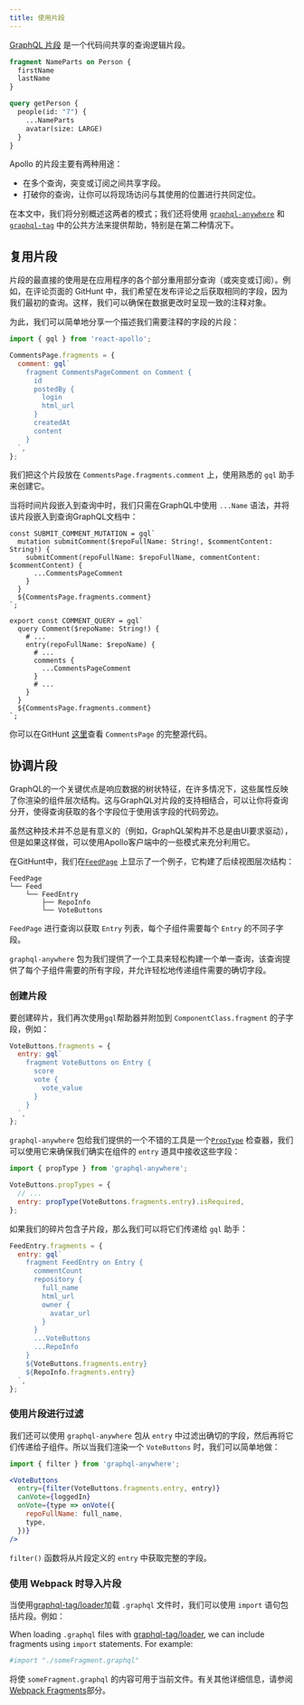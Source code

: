 ```yaml
---
title: 使用片段
---
```


[GraphQL 片段](http://graphql.org/learn/queries/#fragments) 是一个代码间共享的查询逻辑片段。

```graphql
fragment NameParts on Person {
  firstName
  lastName
}

query getPerson {
  people(id: "7") {
    ...NameParts
    avatar(size: LARGE)
  }
}
```

Apollo 的片段主要有两种用途：
- 在多个查询，突变或订阅之间共享字段。
- 打破你的查询，让你可以将现场访问与其使用的位置进行共同定位。

在本文中，我们将分别概述这两者的模式；我们还将使用 [`graphql-anywhere`](https://github.com/apollographql/graphql-anywhere) 和 [`graphql-tag`](https://github.com/apollographql/graphql-tag) 中的公共方法来提供帮助，特别是在第二种情况下。

<h2 id="reusing-fragments">复用片段</h2>

片段的最直接的使用是在应用程序的各个部分重用部分查询（或突变或订阅）。例如，在评论页面的 GitHunt 中，我们希望在发布评论之后获取相同的字段，因为我们最初的查询。这样，我们可以确保在数据更改时呈现一致的注释对象。

为此，我们可以简单地分享一个描述我们需要注释的字段的片段：

```js
import { gql } from 'react-apollo';

CommentsPage.fragments = {
  comment: gql`
    fragment CommentsPageComment on Comment {
      id
      postedBy {
        login
        html_url
      }
      createdAt
      content
    }
  `,
};
```

我们把这个片段放在 `​​CommentsPage.fragments.comment` 上，使用熟悉的 `gql` 助手来创建它。

当将时间片段嵌入到查询中时，我们只需在GraphQL中使用 `...Name` 语法，并将该片段嵌入到查询GraphQL文档中：

```
const SUBMIT_COMMENT_MUTATION = gql`
  mutation submitComment($repoFullName: String!, $commentContent: String!) {
    submitComment(repoFullName: $repoFullName, commentContent: $commentContent) {
      ...CommentsPageComment
    }
  }
  ${CommentsPage.fragments.comment}
`;

export const COMMENT_QUERY = gql`
  query Comment($repoName: String!) {
    # ...
    entry(repoFullName: $repoName) {
      # ...
      comments {
        ...CommentsPageComment
      }
      # ...
    }
  }
  ${CommentsPage.fragments.comment}
`;
```

你可以在GitHunt [这里](https://github.com/apollographql/GitHunt-React/blob/master/ui/routes/CommentsPage.js)查看 `CommentsPage` 的完整源代码。

<h2 id="colocating-fragments">协调片段</h2>

GraphQL的一个关键优点是响应数据的树状特征，在许多情况下，这些属性反映了你渲染的组件层次结构。这与GraphQL对片段的支持相结合，可以让你将查询分开，使得查询获取的各个字段位于使用该字段的代码旁边。

虽然这种技术并不总是有意义的（例如，GraphQL架构并不总是由UI要求驱动），但是如果这样做，可以使用Apollo客户端中的一些模式来充分利用它。

在GitHunt中，我们在[`FeedPage`](https://github.com/apollographql/GitHunt-React/blob/master/ui/routes/FeedPage.js) 上显示了一个例子，它构建了后续视图层次结构：

```
FeedPage
└── Feed
    └── FeedEntry
        ├── RepoInfo
        └── VoteButtons
```

`FeedPage` 进行查询以获取 `Entry` 列表，每个子组件需要每个 `Entry` 的不同子字段。

`graphql-anywhere` 包为我们提供了一个工具来轻松构建一个单一查询，该查询提供了每个子组件需要的所有字段，并允许轻松地传递组件需要的确切字段。

<h3 id="creating-fragments">创建片段</h3>

要创建碎片，我们再次使用`gql`帮助器并附加到 `ComponentClass.fragment` 的子字段，例如：

```js
VoteButtons.fragments = {
  entry: gql`
    fragment VoteButtons on Entry {
      score
      vote {
        vote_value
      }
    }
  `,
};
```

`graphql-anywhere` 包给我们提供的一个不错的工具是一个[`PropType`](https://facebook.github.io/react/docs/reusable-components.html) 检查器，我们可以使用它来确保我们确实在组件的 `entry` 道具中接收这些字段：

```js
import { propType } from 'graphql-anywhere';

VoteButtons.propTypes = {
  // ...
  entry: propType(VoteButtons.fragments.entry).isRequired,
};
```

如果我们的碎片包含子片段，那么我们可以将它们传递给 `gql` 助手：

```js
FeedEntry.fragments = {
  entry: gql`
    fragment FeedEntry on Entry {
      commentCount
      repository {
        full_name
        html_url
        owner {
          avatar_url
        }
      }
      ...VoteButtons
      ...RepoInfo
    }
    ${VoteButtons.fragments.entry}
    ${RepoInfo.fragments.entry}
  `,
};
```

<h3 id="filtering-with-fragments">使用片段进行过滤</h3>

我们还可以使用 `graphql-anywhere` 包从 `entry` 中过滤出确切的字段，然后再将它们传递给子组件。所以当我们渲染一个 `VoteButtons` 时，我们可以简单地做：

```jsx
import { filter } from 'graphql-anywhere';

<VoteButtons
  entry={filter(VoteButtons.fragments.entry, entry)}
  canVote={loggedIn}
  onVote={type => onVote({
    repoFullName: full_name,
    type,
  })}
/>
```

`filter()` 函数将从片段定义的 `entry` 中获取完整的字段。

<h3 id="webpack-importing-fragments" title="Fragments with Webpack">使用 Webpack 时导入片段</h3>

当使用[graphql-tag/loader](https://github.com/apollographql/graphql-tag/blob/master/loader.js)加载 `.graphql` 文件时，我们可以使用 `import` 语句包括片段。例如：

When loading `.graphql` files with [graphql-tag/loader](https://github.com/apollographql/graphql-tag/blob/master/loader.js), we can include fragments using `import` statements. For example:

```graphql
#import "./someFragment.graphql"
```

将使 `someFragment.graphql` 的内容可用于当前文件。有关其他详细信息，请参阅[Webpack Fragments](webpack.html#Fragments)部分。
